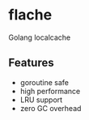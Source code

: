 # flache
Golang localcache
## Features
- goroutine safe
- high performance
- LRU support
- zero GC overhead
